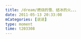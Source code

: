 ```yaml
---
title: /dream/燃烧的雪、结冰的火、、、
date: 2011-05-13 20:33:08
mCategories: [说说]
type: moment
time: t203308
---
```


